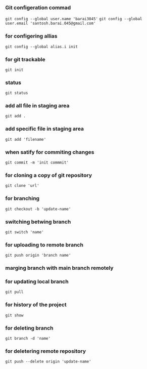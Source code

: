 ### Git configeration commad
`git config --global user.name 'barai3045'`
`git config --global user.email 'santosh.barai.045@gmail.com'`


### for configering allias

`git config --global alias.i init`

### for git trackable 
`git init`

### status
`git status`

### add all file in staging area
`git add .`

### add specific file in staging area
`git add 'filename'`

### when satify for commiting changes 
`git commit -m 'init commmit'`

### for cloning a copy of git repository
`git clone 'url'`

### for branching 
`git checkout -b 'update-name'`

### switching betwing branch
`git switch 'name'`

### for uploading to remote branch 
`git push origin 'branch name'`

### marging branch with main branch remotely

### for updating local branch 
`git pull`

### for history of the project
`git show`

### for deleting branch
`git branch -d 'name'`


### for deletering remote repository
`git push --delete origin 'update-name'`
